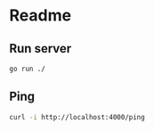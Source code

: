 # Readme

## Run server

```bash
go run ./
```

## Ping

```bash
curl -i http://localhost:4000/ping

```
